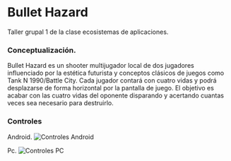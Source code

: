 # Bullet Hazard
Taller grupal 1 de la clase ecosistemas de aplicaciones.

### Conceptualización.

Bullet Hazard es un shooter multijugador local de dos jugadores influenciado por la estética futurista y conceptos clásicos de juegos como Tank N 1990/Battle City. Cada jugador contará con cuatro vidas y podrá desplazarse de forma horizontal por la pantalla de juego. El objetivo es acabar con las cuatro vidas del oponente disparando y acertando cuantas veces sea necesario para destruirlo. 

### Controles

Android.
![Controles Android](https://drive.google.com/file/d/1BrAlB1VNdB6nGPXTTKjf95iv-V711Mw3/view?usp=sharing)

Pc.
![Controles PC](https://drive.google.com/file/d/1uXbCIDr3qou_h_MtzX4XCfpsNl5dh655/view?usp=sharing)
